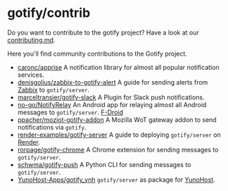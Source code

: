 # gotify/contrib

Do you want to contribute to the gotify project? Have a look at our [contributing.md](https://github.com/gotify/server/blob/master/CONTRIBUTING.md).

Here you'll find community contributions to the Gotify project.

- [caronc/apprise](https://github.com/caronc/apprise) A notification library for almost all popular notification services.
- [denisgolius/zabbix-to-gotify-alert](https://github.com/denisgolius/zabbix-to-gotify-alert) A guide for sending alerts from [Zabbix](https://www.zabbix.com/) to `gotify/server`.
- [marceltransier/gotify-slack](https://github.com/marceltransier/gotify-slack) A Plugin for Slack push notifications.
- [no-go/NotifyRelay](https://github.com/no-go/NotifyRelay) An Android app for relaying almost all Android messages to `gotify/server`. [F-Droid](https://f-droid.org/packages/click.dummer.notify_to_jabber/)
- [ppacher/moziot-gotify-addon](https://github.com/ppacher/moziot-gotify-addon) A Mozilla WoT gateway addon to send notifications via `gotify`.
- [render-examples/gotify-server](https://github.com/render-examples/gotify-server) A guide to deploying `gotify/server` on [Render](https://render.com).
- [rorpage/gotify-chrome](https://github.com/rorpage/gotify-chrome) A Chrome extension for sending messages to `gotify/server`.
- [schwma/gotify-push](https://github.com/schwma/gotify-push) A Python CLI for sending messages to `gotify/server`.
- [YunoHost-Apps/gotify_ynh](https://github.com/YunoHost-Apps/gotify_ynh) `gotify/server` as package for [YunoHost](https://yunohost.org).
